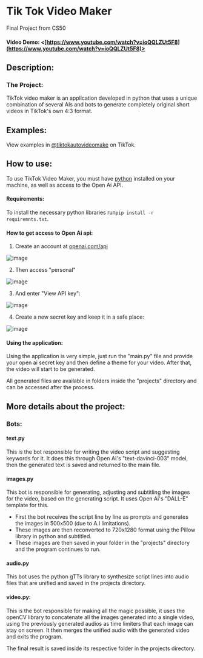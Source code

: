 # Tik Tok Video Maker
 Final Project from CS50
 
#### Video Demo:  <[https://www.youtube.com/watch?v=ioQQLZUt5F8](https://www.youtube.com/watch?v=ioQQLZUt5F8)>

## Description:

### The Project:

TikTok video maker is an application developed in python that uses a unique combination of several AIs and bots to generate completely original short videos in TikTok's own 4:3 format.

## Examples:

View examples in [@tiktokautovideomake](https://www.tiktok.com/@tiktokautovideomake) on TikTok.

## How to use:

To use TikTok Video Maker, you must have [python](https://www.python.org/) installed on your machine, as well as access to the Open Ai API.

#### Requirements:

To install the necessary python libraries run`pip install -r requiremnts.txt`.

#### How to get access to Open Ai api:

1. Create an account at [openai.com/api](https://openai.com/api)

![image](https://user-images.githubusercontent.com/49844765/221638788-0d6c8fbd-4290-45cc-8f23-a0dd698ec0de.png)

2. Then access "personal"

![image](https://user-images.githubusercontent.com/49844765/221639869-28a67f1f-ebdf-4645-9951-30f3a911117c.png)

3. And enter "View API key":

![image](https://user-images.githubusercontent.com/49844765/221640041-09c4cec8-e96c-48c1-ae60-d8f0837dd32f.png)

4. Create a new secret key and keep it in a safe place:

![image](https://user-images.githubusercontent.com/49844765/221640323-2c62ff80-7ac0-478a-9b08-b31b50c2d9cd.png)

#### Using the application:

Using the application is very simple, just run the "main.py" file and provide your open ai secret key and then define a theme for your video. After that, the video will start to be generated.

All generated files are available in folders inside the "projects" directory and can be accessed after the process.

## More details about the project:

### Bots:

#### text.py

This is the bot responsible for writing the video script and suggesting keywords for it. It does this through Open AI's "text-davinci-003" model, then the generated text is saved and returned to the main file.

#### images.py

This bot is responsible for generating, adjusting and subtitling the images for the video, based on the generating script. It uses Open Ai's "DALL-E" template for this.

* First the bot receives the script line by line as prompts and generates the images in 500x500 (due to A.I limitations).
* These images are then reconverted to 720x1280 format using the Pillow library in python and subtitled.
* These images are then saved in your folder in the "projects" directory and the program continues to run.

#### audio.py

This bot uses the python gTTs library to synthesize script lines into audio files that are unified and saved in the projects directory.

#### video.py:

This is the bot responsible for making all the magic possible, it uses the openCV library to concatenate all the images generated into a single video, using the previously generated audios as time limiters that each image can stay on screen. It then merges the unified audio with the generated video and exits the program.

The final result is saved inside its respective folder in the projects directory.
